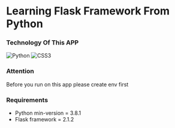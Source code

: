 # Learning Flask Framework From Python

### Technology Of This APP

<img alt="Python" src="https://img.shields.io/badge/Python-14354C?style=for-the-badge&logo=python&logoColor=white"/> <img alt="CSS3" src="https://img.shields.io/badge/css3%20-%231572B6.svg?&style=for-the-badge&logo=css3&logoColor=white"/>

### Attention
  Before you run on this app please create env first

### Requirements 
* Python min-version = 3.8.1
* Flask framework =  2.1.2
